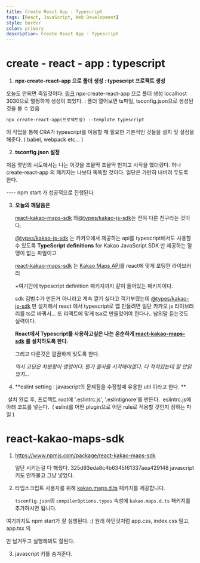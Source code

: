 ```yaml
---
title: Create React App : Typescript
tags: [React, JavaScript, Web Development]
style: border
color: primary
description: Create React App : Typescript
---
```

# create - react - app : typescript



1. **npx-create-react-app 으로 폴더 생성 : typescript 프로젝트 생성** 

오늘도 안되면 죽일것이다. 
[링크](https://velog.io/@miiunii/CRACreate-React-App%EC%9C%BC%EB%A1%9C-Typescript-%EC%84%A4%EC%A0%95%ED%95%98%EA%B8%B0) npx-create-react-app 으로 폴더 생성 
localhost  3030으로 멀쩡하게 생성이 되었다. 
: 폴더 열어보면 ts파일, tsconfig.json으로 생성된것을 볼 수 있음 

```tex
npx create-react-app(프로젝트명) --template typescript
```

이 작업을 통해 CRA가 typescript를 이용할 때 필요한 기본적인 것들을 설치 및 설정을 해준다.
( babel, webpack etc... )



2. **tsconfig.json 설정**

 처음 몇번의 시도에서는 나는 이것을 조물딱 조물딱 만지고 시작을 했더랬다. 
허나 create-react-app 의 패키지는 나보다 똑똑할 것이다. 일단은 가만히 내버려 두도록 한다.  

---- npm start 가 성공적으로 진행된다. 



3. **오늘의 깨달음은**


   [react-kakao-maps-sdk](https://www.npmjs.com/package/react-kakao-maps-sdk) 와[@types/kakao-js-sdk](https://www.npmjs.com/package/@types/kakao-js-sdk)는 전혀 다른 친구라는 것이다. 

   [@types/kakao-js-sdk](https://www.npmjs.com/package/@types/kakao-js-sdk) 는 카카오에서 제공하는 api를 typescript에서도 사용할 수 있도록 
   **TypeScript definitions** for Kakao JavaScript SDK 만 제공하는 알맹이 없는 파일이고

   [react-kakao-maps-sdk](https://www.npmjs.com/package/react-kakao-maps-sdk) 는 [Kakao Maps API](https://apis.map.kakao.com/)를 react에 맞게 포팅한 라이브러리 

   +여기안에 typescript definition 패키지까지 같이 들어있는 패키지이다. 

   sdk 김범수가 만든거 아니라고 계속 깔기 싫다고 객기부렸는데 [@types/kakao-js-sdk](https://www.npmjs.com/package/@types/kakao-js-sdk) 만 설치해서 react 에서 typescript로 앱 만들려면 일단 카카오 js 라이브러리를 ts로 바꿔서... 또 리액트에 맞게 tsx로 만들었어야 한다나..
   남의말 듣는것도 실력이다. 

   **React에서 Typescript를 사용하고싶은 나는 온순하게 [react-kakao-maps-sdk](https://www.npmjs.com/package/react-kakao-maps-sdk) 를 설치하도록 한다.**

   그리고 다른것은 깔끔하게 잊도록 한다. 

   

   *역시 코딩은 차분함이 생명이다. 뭔가 필사를  시작해야겠다. 다 적혀있는데 잘 안읽었지...*



4. **eslint setting : javascript의 문제점을 수정할때 유용한 util 이라고 한다. **

​		설치 완료 후, 프로젝트 root에 '.eslintrc.js', '.eslintignore'를 만든다.
​		eslintrc.js에 아래 코드를 넣는다.
​		( eslint를 어떤 plugin으로 어떤 rule로 적용할 것인지 정하는 파일 )







# react-kakao-maps-sdk

1. https://www.npmjs.com/package/react-kakao-maps-sdk

   일단 시키는걸 다 해줬다. 
   325d93eda8c4b6345f61337aea429148
   javascript키도 안까불고 그냥 넣었다. 
   
2. 타입스크립트 사용자를 위해 [kakao.maps.d.ts](https://github.com/JaeSeoKim/kakao.maps.d.ts) 패키지를 제공합니다.

   `tsconfig.json`의 `compilerOptions.types` 속성에 `kakao.maps.d.ts` 패키지를 추가하시면 됩니다.



여기까지도 npm start가 잘 실행된다. :) 
원래 하던것처럼 app.css, index.css 밀고, 
app.tsx 의<div classname =App> 만 남겨두고 실행해봐도 잘된다. 



3. javascript 키를 숨겨준다. 


